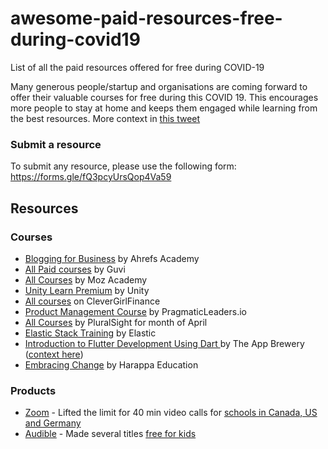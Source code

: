 # awesome-paid-resources-free-during-covid19
List of all the paid resources offered for free during COVID-19

Many generous people/startup and organisations are coming forward to offer their valuable courses for free during this COVID 19. This encourages more people to stay at home and keeps them engaged while learning from the best resources. More context in [this tweet](https://twitter.com/taranjeet7114/status/1242327715270643712)


### Submit a resource

To submit any resource, please use the following form: https://forms.gle/fQ3pcyUrsQop4Va59


## Resources

### Courses

* [Blogging for Business](https://ahrefs.com/academy/blogging-for-business) by Ahrefs Academy
* [All Paid courses](https://www.guvi.in/courses) by Guvi
* [All Courses](https://moz.com/training) by Moz Academy
* [Unity Learn Premium](https://unity.com/products/learn-premium) by Unity
* [All courses](https://www.clevergirlfinance.com/course-packages/) on CleverGirlFinance
* [Product Management Course](https://www.linkedin.com/feed/update/urn:li:activity:6649945693106647040/) by PragmaticLeaders.io
* [All Courses](https://www.pluralsight.com/) by PluralSight for month of April
* [Elastic Stack Training](https://training.elastic.co/learn-from-home) by Elastic
* [Introduction to Flutter Development Using Dart
](https://www.appbrewery.co/p/intro-to-flutter) by The App Brewery ([context here](https://medium.com/flutter/learn-flutter-for-free-c9bc3b898c4d))
* [Embracing Change](https://harappa.education/courses/embracing-change) by Harappa Education

### Products

* [Zoom](https://zoom.us/) - Lifted the limit for 40 min video calls for [schools in Canada, US and Germany](https://blog.zoom.us/wordpress/2020/03/22/how-to-use-zoom-for-online-learning/)
* [Audible](https://stories.audible.com/start-listen) - Made several titles [free for kids](https://cnalifestyle.channelnewsasia.com/trending/audiobook-platform-audible-free-during-covid-19-12564678)
